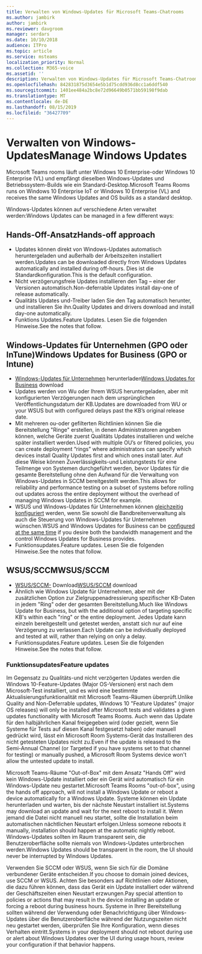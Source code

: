 ```yaml
---
title: Verwalten von Windows-Updates für Microsoft Teams-Chatrooms
ms.author: jambirk
author: jambirk
ms.reviewer: davgroom
manager: serdars
ms.date: 10/10/2018
audience: ITPro
ms.topic: article
ms.service: msteams
localization_priority: Normal
ms.collection: M365-voice
ms.assetid: ''
description: Verwalten von Windows-Updates für Microsoft Teams-Chatrooms
ms.openlocfilehash: 842831875d3654e5b1d75cdd936d8cc1a6ddf540
ms.sourcegitcommit: 1401ee484a2bc8e72d96649b0571bb59198f9dab
ms.translationtype: MT
ms.contentlocale: de-DE
ms.lasthandoff: 08/15/2019
ms.locfileid: "36427709"
---
```

# <a name="manage-windows-updates"></a><span data-ttu-id="d124b-103">Verwalten von Windows-Updates</span><span class="sxs-lookup"><span data-stu-id="d124b-103">Manage Windows Updates</span></span>

<span data-ttu-id="d124b-104">Microsoft Teams rooms läuft unter Windows 10 Enterprise-oder Windows 10 Enterprise (VL) und empfängt dieselben Windows-Updates und Betriebssystem-Builds wie ein Standard-Desktop.</span><span class="sxs-lookup"><span data-stu-id="d124b-104">Microsoft Teams Rooms runs on Windows 10 Enterprise IoT or Windows 10 Enterprise (VL) and receives the same Windows Updates and OS builds as a standard desktop.</span></span>

<span data-ttu-id="d124b-105">Windows-Updates können auf verschiedene Arten verwaltet werden:</span><span class="sxs-lookup"><span data-stu-id="d124b-105">Windows Updates can be managed in a few different ways:</span></span>

## <a name="hands-off-approach"></a><span data-ttu-id="d124b-106">Hands-Off-Ansatz</span><span class="sxs-lookup"><span data-stu-id="d124b-106">Hands-off approach</span></span> 

- <span data-ttu-id="d124b-107">Updates können direkt von Windows-Updates automatisch heruntergeladen und außerhalb der Arbeitszeiten installiert werden.</span><span class="sxs-lookup"><span data-stu-id="d124b-107">Updates can be downloaded directly from Windows Updates automatically and installed during off-hours.</span></span> <span data-ttu-id="d124b-108">Dies ist die Standardkonfiguration.</span><span class="sxs-lookup"><span data-stu-id="d124b-108">This is the default configuration.</span></span>
- <span data-ttu-id="d124b-109">Nicht verzögerungsfreie Updates installieren den Tag – einer der Versionen automatisch.</span><span class="sxs-lookup"><span data-stu-id="d124b-109">Non-deferrable Updates install day-one of release automatically.</span></span>
- <span data-ttu-id="d124b-110">Qualitäts Updates und-Treiber laden Sie den Tag automatisch herunter, und installieren Sie ihn.</span><span class="sxs-lookup"><span data-stu-id="d124b-110">Quality Updates and drivers download and install day-one automatically.</span></span>
- <span data-ttu-id="d124b-111">Funktions Updates.</span><span class="sxs-lookup"><span data-stu-id="d124b-111">Feature Updates.</span></span> <span data-ttu-id="d124b-112">Lesen Sie die folgenden Hinweise.</span><span class="sxs-lookup"><span data-stu-id="d124b-112">See the notes that follow.</span></span>

## <a name="windows-updates-for-business-gpo-or-intune"></a><span data-ttu-id="d124b-113">Windows-Updates für Unternehmen (GPO oder InTune)</span><span class="sxs-lookup"><span data-stu-id="d124b-113">Windows Updates for Business (GPO or Intune)</span></span>  

- <span data-ttu-id="d124b-114">[Windows-Updates für Unternehmen](https://docs.microsoft.com/windows/deployment/update/waas-manage-updates-wufb) herunterladen</span><span class="sxs-lookup"><span data-stu-id="d124b-114">[Windows Updates for Business](https://docs.microsoft.com/windows/deployment/update/waas-manage-updates-wufb) download</span></span>
- <span data-ttu-id="d124b-115">Updates werden von Wu oder Ihrem WSUS heruntergeladen, aber mit konfigurierten Verzögerungen nach dem ursprünglichen Veröffentlichungsdatum der KB.</span><span class="sxs-lookup"><span data-stu-id="d124b-115">Updates are downloaded from WU or your WSUS but with configured delays past the KB’s original release date.</span></span>
- <span data-ttu-id="d124b-116">Mit mehreren ou-oder gefilterten Richtlinien können Sie die Bereitstellung "Ringe" erstellen, in denen Administratoren angeben können, welche Geräte zuerst Qualitäts Updates installieren und welche später installiert werden.</span><span class="sxs-lookup"><span data-stu-id="d124b-116">Used with multiple OU’s or filtered policies, you can create deployment “rings” where administrators can specify which devices install Quality Updates first and which ones install later.</span></span> <span data-ttu-id="d124b-117">Auf diese Weise können Zuverlässigkeits-und Leistungstests für eine Teilmenge von Systemen durchgeführt werden, bevor Updates für die gesamte Bereitstellung ohne den Aufwand für die Verwaltung von Windows-Updates in SCCM bereitgestellt werden.</span><span class="sxs-lookup"><span data-stu-id="d124b-117">This allows for reliability and performance testing on a subset of systems before rolling out updates across the entire deployment without the overhead of managing Windows Updates in SCCM for example.</span></span>
- <span data-ttu-id="d124b-118">WSUS und Windows-Updates für Unternehmen können [gleichzeitig konfiguriert](https://docs.microsoft.com/windows/deployment/update/waas-integrate-wufb) werden, wenn Sie sowohl die Bandbreitenverwaltung als auch die Steuerung von Windows-Updates für Unternehmen wünschen.</span><span class="sxs-lookup"><span data-stu-id="d124b-118">WSUS and Windows Updates for Business can be [configured at the same time](https://docs.microsoft.com/windows/deployment/update/waas-integrate-wufb) if you desire both the bandwidth management and the control Windows Updates for Business provides.</span></span>
- <span data-ttu-id="d124b-119">Funktionsupdates.</span><span class="sxs-lookup"><span data-stu-id="d124b-119">Feature updates.</span></span> <span data-ttu-id="d124b-120">Lesen Sie die folgenden Hinweise.</span><span class="sxs-lookup"><span data-stu-id="d124b-120">See the notes that follow.</span></span>

## <a name="wsussccm"></a><span data-ttu-id="d124b-121">WSUS/SCCM</span><span class="sxs-lookup"><span data-stu-id="d124b-121">WSUS/SCCM</span></span>

- <span data-ttu-id="d124b-122">[WSUS/SCCM-](https://docs.microsoft.com/windows/deployment/update/waas-manage-updates-configuration-manager) Download</span><span class="sxs-lookup"><span data-stu-id="d124b-122">[WSUS/SCCM](https://docs.microsoft.com/windows/deployment/update/waas-manage-updates-configuration-manager) download</span></span>
- <span data-ttu-id="d124b-123">Ähnlich wie Windows Update für Unternehmen, aber mit der zusätzlichen Option zur Zielgruppenadressierung spezifischer KB-Daten in jedem "Ring" oder der gesamten Bereitstellung.</span><span class="sxs-lookup"><span data-stu-id="d124b-123">Much like Windows Update for Business, but with the additional option of targeting specific KB's within each "ring" or the entire deployment.</span></span> <span data-ttu-id="d124b-124">Jedes Update kann einzeln bereitgestellt und getestet werden, anstatt sich nur auf eine Verzögerung zu verlassen.</span><span class="sxs-lookup"><span data-stu-id="d124b-124">Each Update can be individually deployed and tested at will, rather than relying on only a delay.</span></span>
- <span data-ttu-id="d124b-125">Funktionsupdates.</span><span class="sxs-lookup"><span data-stu-id="d124b-125">Feature updates.</span></span> <span data-ttu-id="d124b-126">Lesen Sie die folgenden Hinweise.</span><span class="sxs-lookup"><span data-stu-id="d124b-126">See the notes that follow.</span></span>

### <a name="feature-updates"></a><span data-ttu-id="d124b-127">Funktionsupdates</span><span class="sxs-lookup"><span data-stu-id="d124b-127">Feature updates</span></span>

<span data-ttu-id="d124b-128">Im Gegensatz zu Qualitäts-und nicht verzögerten Updates werden die Windows 10-Feature-Updates (Major OS-Versionen) erst nach dem Microsoft-Test installiert, und es wird eine bestimmte Aktualisierungsfunktionalität mit Microsoft Teams-Räumen überprüft.</span><span class="sxs-lookup"><span data-stu-id="d124b-128">Unlike Quality and Non-Deferrable updates, Windows 10 "Feature Updates" (major OS releases) will only be installed after Microsoft tests and validates a given updates functionality with Microsoft Teams Rooms.</span></span> <span data-ttu-id="d124b-129">Auch wenn das Update für den halbjährlichen Kanal freigegeben wird (oder gezielt, wenn Sie Systeme für Tests auf diesen Kanal festgesetzt haben) oder manuell gedrückt wird, lässt ein Microsoft Room Systems-Gerät das Installieren des nicht getesteten Updates nicht zu.</span><span class="sxs-lookup"><span data-stu-id="d124b-129">Even if the update is released to the Semi-Annual Channel (or Targeted if you have systems set to that channel for testing) or manually pushed, a Microsoft Room Systems device won't allow the untested update to install.</span></span>

<span data-ttu-id="d124b-130">Microsoft Teams-Räume "Out-of-Box" mit dem Ansatz "Hands Off" wird kein Windows-Update installiert oder ein Gerät wird automatisch für ein Windows-Update neu gestartet.</span><span class="sxs-lookup"><span data-stu-id="d124b-130">Microsoft Teams Rooms "out-of-box", using the hands off approach, will not install a Windows Update or reboot a device automatically for a Windows Update.</span></span> <span data-ttu-id="d124b-131">Systeme können ein Update herunterladen und warten, bis der nächste Neustart installiert ist.</span><span class="sxs-lookup"><span data-stu-id="d124b-131">Systems may download an update and wait for the next reboot to install it.</span></span> <span data-ttu-id="d124b-132">Wenn jemand die Datei nicht manuell neu startet, sollte die Installation beim automatischen nächtlichen Neustart erfolgen.</span><span class="sxs-lookup"><span data-stu-id="d124b-132">Unless someone reboots it manually, installation should happen at the automatic nightly reboot.</span></span> <span data-ttu-id="d124b-133">Windows-Updates sollten im Raum transparent sein, die Benutzeroberfläche sollte niemals von Windows-Updates unterbrochen werden.</span><span class="sxs-lookup"><span data-stu-id="d124b-133">Windows Updates should be transparent in the room, the UI should never be interrupted by Windows Updates.</span></span>

<span data-ttu-id="d124b-134">Verwenden Sie SCCM oder WSUS, wenn Sie sich für die Domäne verbundener Geräte entscheiden.</span><span class="sxs-lookup"><span data-stu-id="d124b-134">If you choose to domain joined devices, use SCCM or WSUS.</span></span> <span data-ttu-id="d124b-135">Achten Sie besonders auf Richtlinien oder Aktionen, die dazu führen können, dass das Gerät ein Update installiert oder während der Geschäftszeiten einen Neustart erzwungen.</span><span class="sxs-lookup"><span data-stu-id="d124b-135">Pay special attention to policies or actions that may result in the device installing an update or forcing a reboot during business hours.</span></span> <span data-ttu-id="d124b-136">Systeme in Ihrer Bereitstellung sollten während der Verwendung oder Benachrichtigung über Windows-Updates über die Benutzeroberfläche während der Nutzungszeiten nicht neu gestartet werden, überprüfen Sie Ihre Konfiguration, wenn dieses Verhalten eintritt.</span><span class="sxs-lookup"><span data-stu-id="d124b-136">Systems in your deployment should not reboot during use or alert about Windows Updates over the UI during usage hours, review your configuration if that behavior happens.</span></span>